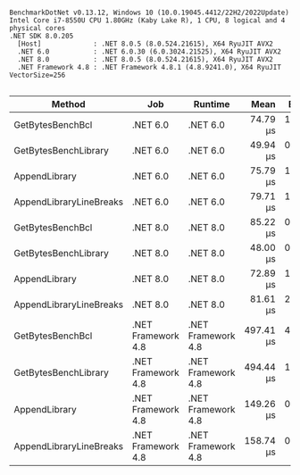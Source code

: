 ```

BenchmarkDotNet v0.13.12, Windows 10 (10.0.19045.4412/22H2/2022Update)
Intel Core i7-8550U CPU 1.80GHz (Kaby Lake R), 1 CPU, 8 logical and 4 physical cores
.NET SDK 8.0.205
  [Host]             : .NET 8.0.5 (8.0.524.21615), X64 RyuJIT AVX2
  .NET 6.0           : .NET 6.0.30 (6.0.3024.21525), X64 RyuJIT AVX2
  .NET 8.0           : .NET 8.0.5 (8.0.524.21615), X64 RyuJIT AVX2
  .NET Framework 4.8 : .NET Framework 4.8.1 (4.8.9241.0), X64 RyuJIT VectorSize=256


```
| Method                  | Job                | Runtime            | Mean      | Error    | StdDev   | Median    | Gen0    | Gen1    | Gen2    | Allocated |
|------------------------ |------------------- |------------------- |----------:|---------:|---------:|----------:|--------:|--------:|--------:|----------:|
| GetBytesBenchBcl        | .NET 6.0           | .NET 6.0           |  74.79 μs | 1.287 μs | 1.004 μs |  74.67 μs | 11.8408 |       - |       - |  48.85 KB |
| GetBytesBenchLibrary    | .NET 6.0           | .NET 6.0           |  49.94 μs | 0.214 μs | 0.189 μs |  49.89 μs | 11.9019 |       - |       - |  48.85 KB |
| AppendLibrary           | .NET 6.0           | .NET 6.0           |  75.79 μs | 1.477 μs | 2.467 μs |  75.57 μs | 41.6260 | 41.6260 | 41.6260 | 130.41 KB |
| AppendLibraryLineBreaks | .NET 6.0           | .NET 6.0           |  79.71 μs | 1.566 μs | 2.941 μs |  81.01 μs | 43.4570 | 43.4570 | 43.4570 | 134.33 KB |
| GetBytesBenchBcl        | .NET 8.0           | .NET 8.0           |  85.22 μs | 0.581 μs | 0.543 μs |  85.03 μs | 11.8408 |       - |       - |  48.85 KB |
| GetBytesBenchLibrary    | .NET 8.0           | .NET 8.0           |  48.00 μs | 0.332 μs | 0.311 μs |  47.94 μs | 11.9019 |       - |       - |  48.85 KB |
| AppendLibrary           | .NET 8.0           | .NET 8.0           |  72.89 μs | 1.382 μs | 3.005 μs |  73.13 μs | 41.7480 | 41.7480 | 41.7480 | 130.91 KB |
| AppendLibraryLineBreaks | .NET 8.0           | .NET 8.0           |  81.61 μs | 2.341 μs | 6.902 μs |  82.63 μs | 43.4570 | 43.4570 | 43.4570 | 133.79 KB |
| GetBytesBenchBcl        | .NET Framework 4.8 | .NET Framework 4.8 | 497.41 μs | 4.149 μs | 4.075 μs | 496.34 μs | 11.7188 |       - |       - |  48.88 KB |
| GetBytesBenchLibrary    | .NET Framework 4.8 | .NET Framework 4.8 | 494.44 μs | 1.310 μs | 1.094 μs | 494.78 μs | 11.7188 |       - |       - |  48.98 KB |
| AppendLibrary           | .NET Framework 4.8 | .NET Framework 4.8 | 149.26 μs | 0.624 μs | 0.584 μs | 149.09 μs | 41.5039 | 41.5039 | 41.5039 | 130.57 KB |
| AppendLibraryLineBreaks | .NET Framework 4.8 | .NET Framework 4.8 | 158.74 μs | 0.930 μs | 0.870 μs | 158.65 μs | 43.4570 | 43.4570 | 43.4570 | 134.01 KB |
